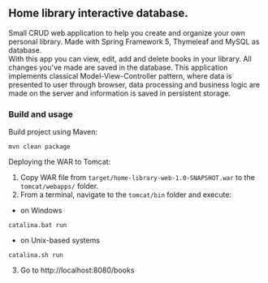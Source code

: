 ## Home library interactive database.
Small CRUD web application to help you create and organize your own personal
library. Made with Spring Framework 5, Thymeleaf and MySQL as database.<br/>
With this app you can view, edit, add and delete books in your library. All changes
you've made are saved in the database. This application implements classical
Model-View-Controller pattern, where data is presented to user through browser,
data processing and business logic are made on the server and information is saved in
persistent storage.
### Build and usage
Build project using Maven:
```
mvn clean package
```
Deploying the WAR to Tomcat:
1. Copy WAR file from `target/home-library-web-1.0-SNAPSHOT.war` to the `tomcat/webapps/` folder.
2. From a terminal, navigate to the `tomcat/bin` folder and execute:
- on Windows
```
catalina.bat run
```
- on Unix-based systems
```
catalina.sh run
```
3. Go to http://localhost:8080/books
